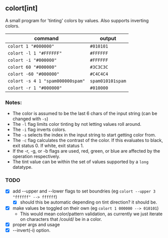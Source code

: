 ## colort[int]

A small program for 'tinting' colors by values. Also supports inverting colors.

command                          | output
---------------------------------|-------
`colort 1 "#000000"`             | `#010101`
`colort -l 1 "#FFFFFF"`          | `#FFFFFF`
`colort -i "#000000"`            | `#FFFFFF`
`colort 60 "#000000"`            | `#3C3C3C`
`colort -60 "#000000"`           | `#C4C4C4`
`colort -s 4 1 "spam000000spam"` | `spam010101spam`
`colort -r 1 "#000000"`          | `#010000`


### Notes:

- The color is assumed to be the last 6 chars of the input string (can be changed with `-s`)
- The `-l` flag limits color tinting by not letting values roll around.
- The `-i` flag inverts colors.
- The `-s` selects the index in the input string to start getting color from.
- The `-c` flag calculates the contrast of the color. If this evaluates to black, exit status 0. If white, exit status 1.
- If the -r, -g, or -b flags are used, red, green, or blue are affected by the operation respectively.
- The tint value can be within the set of values supported by a `long` datatype.


### TODO

- [x] add --upper and --lower flags to set boundries (eg `colort --upper 3 "ffffff" --> ffffff`)
	- [x] should this be automatic depending on tint direction? it should be.
- [x] make values be toggled on their own (eg `colort 1 000000 --> 010101`)
	- This would mean color/pattern validation, as currently we just iterate on characters that /could/ be in a color.
- [x] proper args and usage
- [x] --invert(-i) option.
